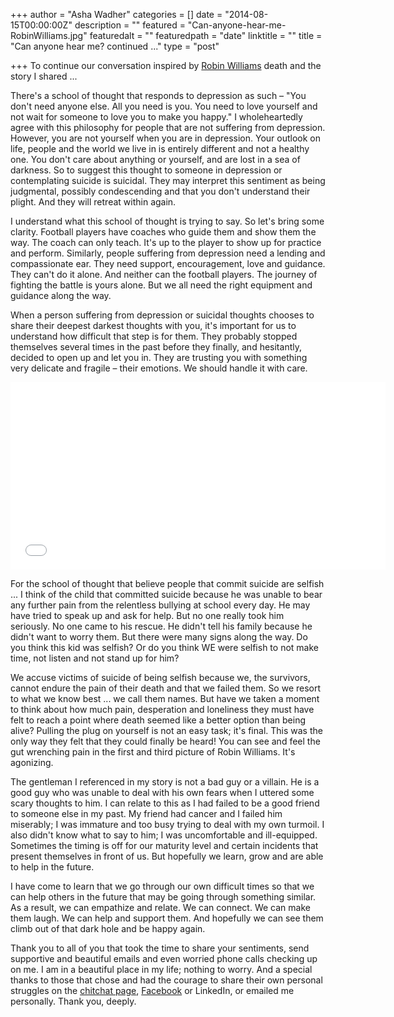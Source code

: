 +++
author = "Asha Wadher"
categories = []
date = "2014-08-15T00:00:00Z"
description = ""
featured = "Can-anyone-hear-me-RobinWilliams.jpg"
featuredalt = ""
featuredpath = "date"
linktitle = ""
title = "Can anyone hear me? continued ..."
type = "post"

+++
To continue our conversation inspired by [Robin Williams](/posts/robin-williams-and-depression.html) death and the story I shared ...


There's a school of thought that responds to depression as such – "You don't need anyone else. All you need is you. You need to love yourself and not wait for someone to love you to make you happy." I wholeheartedly agree with this philosophy for people that are not suffering from depression. However, you are not yourself when you are in depression. Your outlook on life, people and the world we live in is entirely different and not a healthy one. You don't care about anything or yourself, and are lost in a sea of darkness. So to suggest this thought to someone in depression or contemplating suicide is suicidal. They may interpret this sentiment as being judgmental, possibly condescending and that you don't understand their plight. And they will retreat within again.

I understand what this school of thought is trying to say. So let's bring some clarity. Football players have coaches who guide them and show them the way. The coach can only teach. It's up to the player to show up for practice and perform. Similarly, people suffering from depression need a lending and compassionate ear. They need support, encouragement, love and guidance. They can't do it alone. And neither can the football players. The journey of fighting the battle is yours alone. But we all need the right equipment and guidance along the way.

When a person suffering from depression or suicidal thoughts chooses to share their deepest darkest thoughts with you, it's important for us to understand how difficult that step is for them. They probably stopped themselves several times in the past before they finally, and hesitantly, decided to open up and let you in. They are trusting you with something very delicate and fragile – their emotions. We should handle it with care.

<iframe width="600" height="300" src="//www.cincopa.com/media-platform/iframe.aspx?fid=AEPA5zLW3AQQ" frameborder="0" allowfullscreen scrolling="no"></iframe><noscript></noscript>

For the school of thought that believe people that commit suicide are selfish ...
 I think of the child that committed suicide because he was unable to bear any further pain from the relentless bullying at school every day. He may have tried to speak up and ask for help. But no one really took him seriously. No one came to his rescue. He didn't tell his family because he didn't want to worry them. But there were many signs along the way. Do you think this kid was selfish? Or do you think WE were selfish to not make time, not listen and not stand up for him?

We accuse victims of suicide of being selfish because we, the survivors, cannot endure the pain of their death and that we failed them. So we resort to what we know best ...
 we call them names. But have we taken a moment to think about how much pain, desperation and loneliness they must have felt to reach a point where death seemed like a better option than being alive? Pulling the plug on yourself is not an easy task; it's final. This was the only way they felt that they could finally be heard! You can see and feel the gut wrenching pain in the first and third picture of Robin Williams. It's agonizing.

The gentleman I referenced in my story is not a bad guy or a villain. He is a good guy who was unable to deal with his own fears when I uttered some scary thoughts to him. I can relate to this as I had failed to be a good friend to someone else in my past. My friend had cancer and I failed him miserably; I was immature and too busy trying to deal with my own turmoil. I also didn't know what to say to him; I was uncomfortable and ill-equipped. Sometimes the timing is off for our maturity level and certain incidents that present themselves in front of us. But hopefully we learn, grow and are able to help in the future.

I have come to learn that we go through our own difficult times so that we can help others in the future that may be going through something similar. As a result, we can empathize and relate. We can connect. We can make them laugh. We can help and support them. And hopefully we can see them climb out of that dark hole and be happy again.

Thank you to all of you that took the time to share your sentiments, send supportive and beautiful emails and even worried phone calls checking up on me. I am in a beautiful place in my life; nothing to worry. And a special thanks to those that chose and had the courage to share their own personal struggles on the [chitchat page](/blog.html), <a href="https://www.facebook.com/twiztedmyrtle" target="_blank">Facebook</a> or LinkedIn, or emailed me personally. Thank you, deeply.
